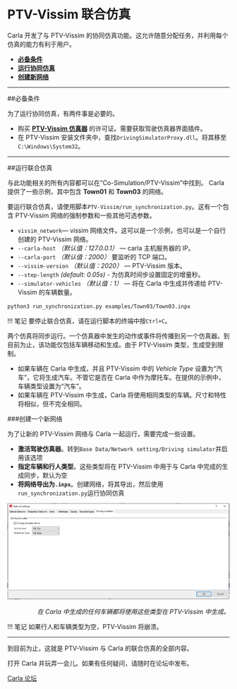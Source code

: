 # PTV-Vissim 联合仿真

Carla 开发了与 PTV-Vissim 的协同仿真功能。这允许随意分配任务，并利用每个仿真的能力有利于用户。

* [__必备条件__](#必备条件)
* [__运行协同仿真__](#run-the-co-simulation)
* [__创建新网络__](#create-a-new-network)

---
##必备条件

为了运行协同仿真，有两件事是必要的。

* 购买 [__PTV-Vissim 仿真器__](https://www.ptvgroup.com/en/solutions/products/ptv-vissim/) 的许可证。需要获取驾驶仿真器界面插件。
* 在 PTV-Vissim 安装文件夹中，查找`DrivingSimulatorProxy.dll`。将其移至`C:\Windows\System32`。

---
##运行联合仿真

与此功能相关的所有内容都可以在“Co-Simulation/PTV-Vissim”中找到。 Carla 提供了一些示例，其中包含 __Town01__ 和 __Town03__ 的网络。

要运行联合仿真，请使用脚本`PTV-Vissim/run_synchronization.py`。这有一个包含 PTV-Vissim 网络的强制参数和一些其他可选参数。

* `vissim_network`— vissim 网络文件。这可以是一个示例，也可以是一个自行创建的 PTV-Vissim 网络。
* `--carla-host` *（默认值：127.0.0.1）* — carla 主机服务器的 IP。
* `--carla-port` *（默认值：2000）* 要监听的 TCP 端口。
* `--vissim-version` *（默认值：2020）* — PTV-Vissim 版本。
* `--step-length` *(default: 0.05s)* - 为仿真时间步设置固定的增量秒。
* `--simulator-vehicles` *（默认值：1）* — 将在 Carla 中生成并传递给 PTV-Vissim 的车辆数量。

```sh
python3 run_synchronization.py examples/Town03/Town03.inpx
```
!!! 笔记
    要停止联合仿真，请在运行脚本的终端中按`Ctrl+C`。

两个仿真将同步运行。一个仿真器中发生的动作或事件将传播到另一个仿真器。到目前为止，该功能仅包括车辆移动和生成。由于 PTV-Vissim 类型，生成受到限制。
* 如果车辆在 Carla 中生成，并且 PTV-Vissim 中的 *Vehicle Type* 设置为“汽车”，它将生成汽车。不管它是否在 Carla 中作为摩托车。在提供的示例中，车辆类型设置为“汽车”。
* 如果车辆在 PTV-Vissim 中生成，Carla 将使用相同类型的车辆。尺寸和特性将相似，但不完全相同。

###创建一个新网络

为了让新的 PTV-Vissim 网络与 Carla 一起运行，需要完成一些设置。

* __激活驾驶仿真器__。转到`Base Data/Network setting/Driving simulator`并启用该选项
* __指定车辆和行人类型__。这些类型将在 PTV-Vissim 中用于与  Carla 中完成的生成同步，默认为空
* __将网络导出为`.inpx`__。创建网络，将其导出，然后使用`run_synchronization.py`运行协同仿真

![ptv_types](img/ptv_types.jpg)
<div style="text-align: right"><i>在 Carla 中生成的任何车辆都将使用这些类型在 PTV-Vissim 中生成。</i></div>

!!! 笔记
    如果行人和车辆类型为空，PTV-Vissim 将崩溃。

---

到目前为止，这就是 PTV-Vissim 与 Carla 的联合仿真的全部内容。

打开 Carla 并玩弄一会儿。如果有任何疑问，请随时在论坛中发布。

<div class="build-buttons">
<p>
<a href="https://github.com/carla-simulator/carla/discussions/" target="_blank" class="btn btn-neutral" title="前往 CARLA 论坛">
Carla 论坛</a>
</p>
</div>